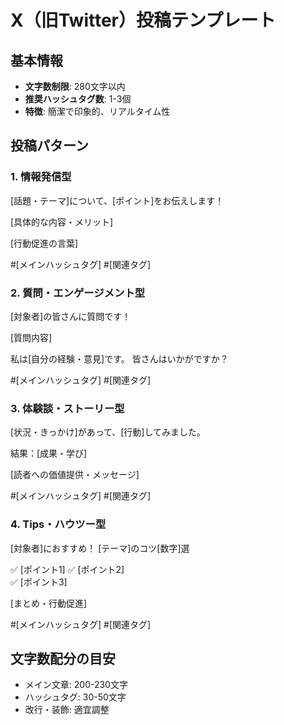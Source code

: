 # X（旧Twitter）投稿テンプレート

## 基本情報
- **文字数制限**: 280文字以内
- **推奨ハッシュタグ数**: 1-3個
- **特徴**: 簡潔で印象的、リアルタイム性

## 投稿パターン

### 1. 情報発信型
[話題・テーマ]について、[ポイント]をお伝えします！

[具体的な内容・メリット]

[行動促進の言葉]

#[メインハッシュタグ] #[関連タグ]

### 2. 質問・エンゲージメント型
[対象者]の皆さんに質問です！

[質問内容]

私は[自分の経験・意見]です。
皆さんはいかがですか？

#[メインハッシュタグ] #[関連タグ]

### 3. 体験談・ストーリー型
[状況・きっかけ]があって、[行動]してみました。

結果：[成果・学び]

[読者への価値提供・メッセージ]

#[メインハッシュタグ] #[関連タグ]

### 4. Tips・ハウツー型
[対象者]におすすめ！
[テーマ]のコツ[数字]選

✅ [ポイント1]
✅ [ポイント2]  
✅ [ポイント3]

[まとめ・行動促進]

#[メインハッシュタグ] #[関連タグ]

## 文字数配分の目安
- メイン文章: 200-230文字
- ハッシュタグ: 30-50文字
- 改行・装飾: 適宜調整
